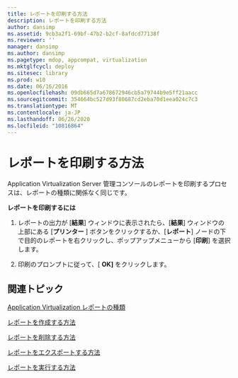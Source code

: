 ```yaml
---
title: レポートを印刷する方法
description: レポートを印刷する方法
author: dansimp
ms.assetid: 9cb3a2f1-69bf-47b2-b2cf-8afdcd77138f
ms.reviewer: ''
manager: dansimp
ms.author: dansimp
ms.pagetype: mdop, appcompat, virtualization
ms.mktglfcycl: deploy
ms.sitesec: library
ms.prod: w10
ms.date: 06/16/2016
ms.openlocfilehash: 09db665d7a678672946cb5a79744b9e5ff21aacc
ms.sourcegitcommit: 354664bc527d93f80687cd2eba70d1eea024c7c3
ms.translationtype: MT
ms.contentlocale: ja-JP
ms.lasthandoff: 06/26/2020
ms.locfileid: "10816864"
---
```

# レポートを印刷する方法


Application Virtualization Server 管理コンソールのレポートを印刷するプロセスは、レポートの種類に関係なく同じです。

**レポートを印刷するには**

1.  レポートの出力が [**結果**] ウィンドウに表示されたら、[**結果**] ウィンドウの上部にある [**プリンター** ] ボタンをクリックするか、[**レポート**] ノードの下で目的のレポートを右クリックし、ポップアップメニューから [**印刷**] を選択します。

2.  印刷のプロンプトに従って、[ **OK]** をクリックします。

## 関連トピック


[Application Virtualization レポートの種類](application-virtualization-report-types.md)

[レポートを作成する方法](how-to-create-a-reportserver.md)

[レポートを削除する方法](how-to-delete-a-reportserver.md)

[レポートをエクスポートする方法](how-to-export-a-reportserver.md)

[レポートを実行する方法](how-to-run-a-reportserver.md)

 

 





